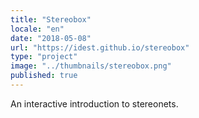 ```yaml
---
title: "Stereobox"
locale: "en"
date: "2018-05-08"
url: "https://idest.github.io/stereobox"
type: "project"
image: "../thumbnails/stereobox.png"
published: true
---
```

An interactive introduction to stereonets.
